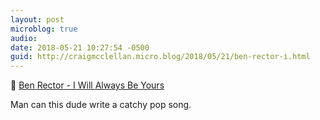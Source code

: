 ```yaml
---
layout: post
microblog: true
audio: 
date: 2018-05-21 10:27:54 -0500
guid: http://craigmcclellan.micro.blog/2018/05/21/ben-rector-i.html
---
```

🎵 [Ben Rector - I Will Always Be Yours](https://itunes.apple.com/us/album/id1383942388?i=1383943162&at=1l3vwJx&ct=podcast&app=music)

Man can this dude write a catchy pop song.
